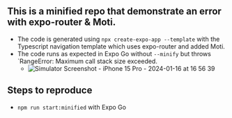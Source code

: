 ## This is a minified repo that demonstrate an error with expo-router & Moti.
- The code is generated using `npx create-expo-app --template` with the Typescript navigation template which uses expo-router and added Moti.
- The code runs as expected in Expo Go without `--minify` but throws `RangeError: Maximum call stack size exceeded.
  - ![Simulator Screenshot - iPhone 15 Pro - 2024-01-16 at 16 56 39](https://github.com/lsps9150414/expo-router-moti-bug/assets/5022617/5a367464-3977-47c1-9925-d09faf897c43)

## Steps to reproduce
- `npm run start:minified` with Expo Go
